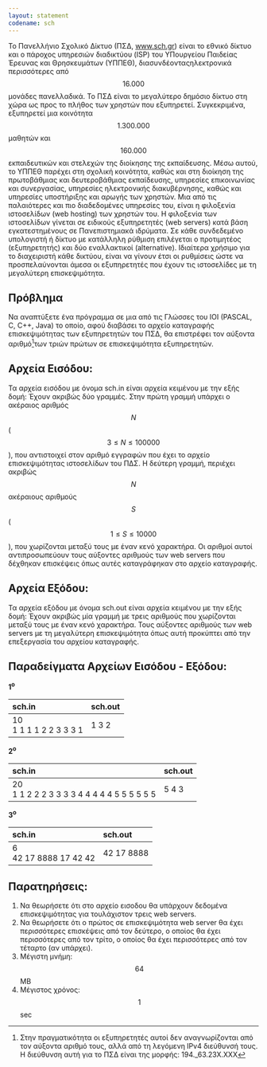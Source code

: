 ```yaml
---
layout: statement
codename: sch
---
```


Το Πανελλήνιο Σχολικό Δίκτυο (ΠΣΔ, www.sch.gr) είναι το εθνικό δίκτυο και o πάροχος υπηρεσιών διαδικτύου (ISP) του ΥΠουργείου Παιδείας Έρευνας και Θρησκευμάτων (ΥΠΠΕΘ), διασυνδέονταςηλεκτρονικά περισσότερες από $$16.000$$ μονάδες πανελλαδικά. Το ΠΣΔ είναι το μεγαλύτερο δημόσιο δίκτυο στη χώρα ως προς το πλήθος των χρηστών που εξυπηρετεί. Συγκεκριμένα, εξυπηρετεί μια κοινότητα $$1.300.000$$ μαθητών και $$160.000$$ εκπαιδευτικών και στελεχών της διοίκησης της εκπαίδευσης. Μέσω αυτού, το ΥΠΠΕΘ παρέχει στη σχολική κοινότητα, καθώς και στη διοίκηση της πρωτοβάθμιας και δευτεροβάθμιας εκπαίδευσης, υπηρεσίες επικοινωνίας και συνεργασίας, υπηρεσίες ηλεκτρονικής διακυβέρνησης, καθώς και υπηρεσίες υποστήριξης και αρωγής των χρηστών. Μια από τις παλαιότερες και πιο διαδεδομένες υπηρεσίες του, είναι η φιλοξενία ιστοσελίδων (web hosting) των χρηστών του. Η φιλοξενία των ιστοσελίδων γίνεται σε ειδικούς εξυπηρετητές (web servers) κατά βάση εγκατεστημένους σε Πανεπιστημιακά ιδρύματα. Σε κάθε συνδεδεμένο υπολογιστή ή δίκτυο με κατάλληλη ρύθμιση επιλέγεται ο προτιμητέος (εξυπηρετητής) και δύο εναλλακτικοί (alternative). Ιδιαίτερα χρήσιμο για το διαχειριστή κάθε δικτύου, είναι να γίνουν έτσι οι ρυθμίσεις ώστε να προσπελαύνονται άμεσα οι εξυπηρετητές που έχουν τις ιστοσελίδες με τη μεγαλύτερη επισκεψιμότητα.

## Πρόβλημα

Να αναπτύξετε ένα πρόγραμμα σε μια από τις Γλώσσες του IOI (PASCAL, C, C++, Java) το οποίο, αφού διαβάσει το αρχείο καταγραφής επισκεψιμότητας των εξυπηρετητών του ΠΣΔ, θα επιστρέφει τον αύξοντα αριθμό[^1]των τριών πρώτων σε επισκεψιμότητα εξυπηρετητών.

## Αρχεία Εισόδου:
Τα αρχεία εισόδου με όνομα sch.in είναι αρχεία κειμένου με την εξής δομή: Έχουν ακριβώς δύο γραμμές. Στην πρώτη γραμμή υπάρχει ο ακέραιος αριθμός $$Ν$$ ($$3 \leq Ν \leq 100000$$), που αντιστοιχεί στον αριθμό εγγραφών που έχει το αρχείο επισκεψιμότητας ιστοσελίδων του ΠΔΣ. Η δεύτερη γραμμή, περιέχει ακριβώς $$Ν$$ ακέραιους αριθμούς $$S$$ ($$1 \leq S \leq 10000$$), που χωρίζονται μεταξύ τους με έναν κενό χαρακτήρα. Οι αριθμοί αυτοί αντιπροσωπεύουν τους αύξοντες αριθμούς των web servers που δέχθηκαν επισκέψεις όπως αυτές καταγράφηκαν στο αρχείο καταγραφής.

## Αρχεία Εξόδου:
Τα αρχεία εξόδου με όνομα sch.out είναι αρχεία κειμένου με την εξής δομή: Έχουν ακριβώς μία γραμμή με τρεις αριθμούς που χωρίζονται μεταξύ τους με έναν κενό χαρακτήρα. Τους αύξοντες αριθμούς των web servers με τη μεγαλύτερη επισκεψιμότητα όπως αυτή προκύπτει από την επεξεργασία του αρχείου καταγραφής.

## Παραδείγματα Αρχείων Εισόδου - Εξόδου:

**1<sup>o</sup>**

| **sch.in**      | **sch.out** |
| :--- | :--- |
| 10 <br> 1 1 1 1 2 2 3 3 3 1 | 1 3 2 |

**2<sup>o</sup>**

| **sch.in**      | **sch.out** |
| :--- | :--- |
| 20 <br> 1 1 2 2 2 3 3 3 3 4 4 4 4 4 5 5 5 5 5 5 | 5 4 3 |

**3<sup>o</sup>**

| **sch.in**      | **sch.out** |
| :--- | :--- |
| 6 <br> 42 17 8888 17 42 42 | 42 17 8888 |


## Παρατηρήσεις:

1. Να θεωρήσετε ότι στο αρχείο εισοδου θα υπάρχουν δεδομένα επισκεψιμότητας για τουλάχιστον τρεις web servers.
2. Να θεωρήσετε ότι ο πρώτος σε επισκεψιμότητα web server θα έχει περισσότερες επισκέψεις από τον δεύτερο, ο οποίος θα έχει περισσότερες από τον τρίτο, ο οποίος θα έχει περισσότερες από τον τέταρτο (αν υπάρχει).
3. Μέγιστη μνήμη: $$64$$ ΜΒ
4. Μέγιστος χρόνος: $$1$$ sec

[^1]: Στην πραγματικότητα οι εξυπηρετητές αυτοί δεν αναγνωρίζονται από τον αύξοντα αριθμό τους, αλλά από τη λεγόμενη IPv4 διεύθυνσή τους. Η διεύθυνση αυτή για το ΠΣΔ είναι της μορφής: 194._63.23Χ.ΧΧΧ